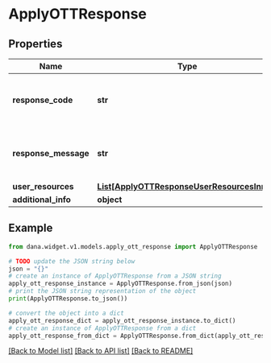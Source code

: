 # ApplyOTTResponse


## Properties

Name | Type | Description | Notes
------------ | ------------- | ------------- | -------------
**response_code** | **str** | Response code. https://dashboard.dana.id/api-docs/read/109#HTML-API-ApplyOTT-ResponseCodeandMessage | 
**response_message** | **str** | Response message. https://dashboard.dana.id/api-docs/read/109#HTML-API-ApplyOTT-ResponseCodeandMessage | 
**user_resources** | [**List[ApplyOTTResponseUserResourcesInner]**](ApplyOTTResponseUserResourcesInner.md) | User resources | 
**additional_info** | **object** | Additional information | [optional] 

## Example

```python
from dana.widget.v1.models.apply_ott_response import ApplyOTTResponse

# TODO update the JSON string below
json = "{}"
# create an instance of ApplyOTTResponse from a JSON string
apply_ott_response_instance = ApplyOTTResponse.from_json(json)
# print the JSON string representation of the object
print(ApplyOTTResponse.to_json())

# convert the object into a dict
apply_ott_response_dict = apply_ott_response_instance.to_dict()
# create an instance of ApplyOTTResponse from a dict
apply_ott_response_from_dict = ApplyOTTResponse.from_dict(apply_ott_response_dict)
```
[[Back to Model list]](../README.md#documentation-for-models) [[Back to API list]](../README.md#documentation-for-api-endpoints) [[Back to README]](../README.md)


